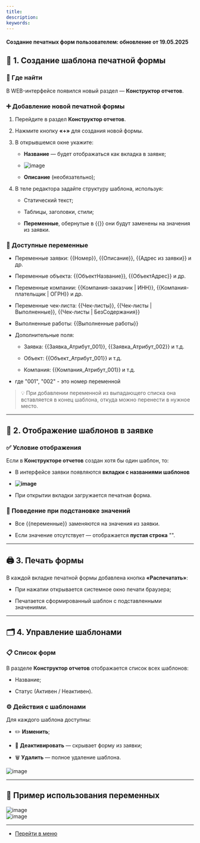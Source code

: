 ```yaml
---
title: 
description: 
keywords: 
---
```


#### Создание печатных форм пользователем: обновление от 19.05.2025
<html>
<meta charset="utf-8">

</html>
<body>
<h2 class="" data-start="100" data-end="140">🔧 1. Создание шаблона печатной формы</h2>
<h3 class="" data-start="142" data-end="158">📍 Где найти</h3>
<p class="" data-start="159" data-end="224">В WEB-интерфейсе появился новый раздел &mdash; <strong data-start="200" data-end="223">Конструктор отчетов</strong>.</p>
<h3 class="" data-start="226" data-end="263">➕ Добавление новой печатной формы</h3>
<ol data-start="264" data-end="766">
<li class="" data-start="264" data-end="310">
<p class="" data-start="267" data-end="310">Перейдите в раздел <strong data-start="286" data-end="309">Конструктор отчетов</strong>.</p>
</li>
<li class="" data-start="311" data-end="362">
<p class="" data-start="314" data-end="362">Нажмите кнопку <strong data-start="329" data-end="336">&laquo;+&raquo;</strong> для создания новой формы.</p>
</li>
<li class="" data-start="363" data-end="567">
<p class="" data-start="366" data-end="393">В открывшемся окне укажите:</p>
<ul data-start="397" data-end="567">
<li class="" data-start="397" data-end="454">
<p class="" data-start="399" data-end="454"><strong data-start="399" data-end="411">Название</strong> &mdash; будет отображаться как вкладка в заявке;</p>
</li>
<li class="" data-start="397" data-end="454"><a><img src="https://i.ibb.co/k2rbc46F/image.jpg" alt="image" border="0" /></a></li>
<li class="" data-start="458" data-end="489">
<p class="" data-start="460" data-end="489"><strong data-start="460" data-end="472">Описание</strong> (необязательно);</p>
</li>
</ul>
</li>
<li class="" data-start="568" data-end="766">
<p class="" data-start="571" data-end="625">В теле редактора задайте структуру шаблона, используя:</p>
<ul data-start="629" data-end="766">
<li class="" data-start="629" data-end="649">
<p class="" data-start="631" data-end="649">Статический текст;</p>
</li>
<li class="" data-start="653" data-end="681">
<p class="" data-start="655" data-end="681">Таблицы, заголовки, стили;</p>
</li>
<li class="" data-start="685" data-end="766">
<p class="" data-start="687" data-end="766"><strong data-start="687" data-end="701">Переменные</strong>, обернутые в &#123;&#123;}} они будут заменены на значения из заявки.</p>
</li>
</ul>
</li>
</ol>
<h3 class="" data-start="768" data-end="795">🔄 Доступные переменные</h3>
<ul data-start="796" data-end="1370">
<li class="" data-start="796" data-end="873">
<p class="" data-start="798" data-end="873">Переменные заявки: {{Номер}}, {{Описание}}, {{Адрес из заявки}} и др.</p>
</li>
<li class="" data-start="874" data-end="941">
<p class="" data-start="876" data-end="941">Переменные объекта: {{ОбъектНазвание}}, {{ОбъектАдрес}} и др.</p>
</li>
<li class="" data-start="942" data-end="1034">
<p class="" data-start="944" data-end="1034">Переменные компании: {{Компания-заказчик | ИНН}}, {{Компания-плательщик | ОГРН}} и др.</p>
</li>
<li class="" data-start="1035" data-end="1138">
<p class="" data-start="1037" data-end="1138">Переменные чек-листа: {{Чек-листы}}, {{Чек-листы | Выполненные}}, {{Чек-листы | БезСодержания}}</p>
</li>
<li class="" data-start="1139" data-end="1185">
<p class="" data-start="1141" data-end="1185">Выполненные работы: {{Выполненные работы}}</p>
</li>
<li class="" data-start="1186" data-end="1370">
<p class="" data-start="1188" data-end="1208">Дополнительные поля:</p>
<ul data-start="1211" data-end="1370">
<li class="" data-start="1211" data-end="1278">
<p class="" data-start="1213" data-end="1278">Заявка: {{Заявка_Атрибут_001}}, {{Заявка_Атрибут_002}} и т.д.</p>
</li>
<li class="" data-start="1281" data-end="1322">
<p class="" data-start="1283" data-end="1322">Объект: {{Объект_Атрибут_001}} и т.д.</p>
</li>
<li class="" data-start="1325" data-end="1370">
<p class="" data-start="1327" data-end="1370">Компания: {{Компания_Атрибут_001}} и т.д.</p>
</li>
</ul>
</li>
<li>где "001", "002" - это номер переменной</li>
</ul>
<blockquote data-start="1372" data-end="1496">
<p class="" data-start="1374" data-end="1496">💡 При добавлении переменной из выпадающего списка она вставляется в конец шаблона, откуда можно перенести в нужное место.</p>
</blockquote>
<hr class="" data-start="1498" data-end="1501" />
<h2 class="" data-start="1503" data-end="1541">📄 2. Отображение шаблонов в заявке</h2>
<h3 class="" data-start="1543" data-end="1568">✅ Условие отображения</h3>
<p class="" data-start="1569" data-end="1632">Если в <strong data-start="1576" data-end="1600">Конструкторе отчетов</strong> создан хотя бы один шаблон, то:</p>
<ul data-start="1633" data-end="1819">
<li class="" data-start="1633" data-end="1768">
<p class="" data-start="1635" data-end="1768">В интерфейсе заявки появляются <strong data-start="1666" data-end="1699">вкладки с названиями шаблонов</strong></p>
</li>
<li class="" data-start="1633" data-end="1768"><strong data-start="1666" data-end="1699"><a><img src="https://i.ibb.co/6R2HghK6/image.jpg" alt="image" border="0" /></a></strong></li>
</ul>
<ul data-start="1633" data-end="1819">
<li class="" data-start="1769" data-end="1819">
<p class="" data-start="1771" data-end="1819">При открытии вкладки загружается печатная форма.</p>
</li>
</ul>
<h3 class="" data-start="1821" data-end="1862">🔁 Поведение при подстановке значений</h3>
<ul data-start="1863" data-end="1986">
<li class="" data-start="1863" data-end="1919">
<p class="" data-start="1865" data-end="1919">Все {{переменные}} заменяются на значения из заявки.</p>
</li>
<li class="" data-start="1920" data-end="1986">
<p class="" data-start="1922" data-end="1986">Если значение отсутствует &mdash; отображается <strong data-start="1963" data-end="1980">пустая строка</strong> "".</p>
</li>
</ul>
<hr class="" data-start="1988" data-end="1991" />
<h2 class="" data-start="1993" data-end="2015">🖨️ 3. Печать формы</h2>
<p class="" data-start="2017" data-end="2084">В каждой вкладке печатной формы добавлена кнопка <strong data-start="2066" data-end="2083">&laquo;Распечатать&raquo;</strong>:</p>
<ul data-start="2085" data-end="2206">
<li class="" data-start="2085" data-end="2142">
<p class="" data-start="2087" data-end="2142">При нажатии открывается системное окно печати браузера;</p>
</li>
<li class="" data-start="2143" data-end="2206">
<p class="" data-start="2145" data-end="2206">Печатается сформированный шаблон с подставленными значениями.</p>
</li>
</ul>
<hr class="" data-start="2208" data-end="2211" />
<h2 class="" data-start="2213" data-end="2243">🗂️ 4. Управление шаблонами</h2>
<h3 class="" data-start="2245" data-end="2263">📋 Список форм</h3>
<p class="" data-start="2264" data-end="2332">В разделе <strong data-start="2274" data-end="2297">Конструктор отчетов</strong> отображается список всех шаблонов:</p>
<ul data-start="2333" data-end="2376">
<li class="" data-start="2333" data-end="2344">
<p class="" data-start="2335" data-end="2344">Название;</p>
</li>
<li class="" data-start="2345" data-end="2376">
<p class="" data-start="2347" data-end="2376">Статус (Активен / Неактивен).</p>
</li>
</ul>
<h3 class="" data-start="2378" data-end="2405">⚙️ Действия с шаблонами</h3>
<p class="" data-start="2406" data-end="2435">Для каждого шаблона доступны:</p>
<ul data-start="2436" data-end="2551">
<li class="" data-start="2436" data-end="2454">
<p class="" data-start="2438" data-end="2454">✏️ <strong data-start="2441" data-end="2453">Изменить</strong>;</p>
</li>
<li class="" data-start="2455" data-end="2506">
<p class="" data-start="2457" data-end="2506">📴 <strong data-start="2460" data-end="2478">Деактивировать</strong> &mdash; скрывает форму из заявки;</p>
</li>
<li class="" data-start="2507" data-end="2551">
<p class="" data-start="2509" data-end="2551">🗑️ <strong data-start="2513" data-end="2524">Удалить</strong> &mdash; полное удаление шаблона.</p>
</li>
</ul>
<div class="contain-inline-size rounded-md border-[0.5px] border-token-border-medium relative bg-token-sidebar-surface-primary">
<img src="https://i.ibb.co/v4NZ14XY/image.jpg" alt="image" border="0">
</div>
<hr class="" data-start="2553" data-end="2556" />
<h2 class="" data-start="2558" data-end="2595">📌 Пример использования переменных</h2>
<div class="contain-inline-size rounded-md border-[0.5px] border-token-border-medium relative bg-token-sidebar-surface-primary">
<div><img src="https://i.ibb.co/zhkwkV7h/image.jpg" alt="image" border="0" /></div>
<div><img src="https://i.ibb.co/Cst49q4p/image.jpg" alt="image" border="0" /></div>
</div>
</body>

____
- [Перейти в меню](http://wiki.hubex.ru)
